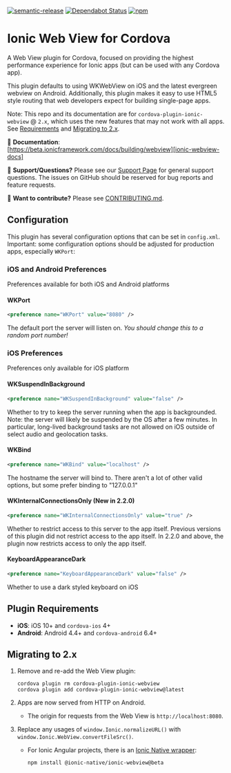 <!--
# license: Licensed to the Apache Software Foundation (ASF) under one
#         or more contributor license agreements.  See the NOTICE file
#         distributed with this work for additional information
#         regarding copyright ownership.  The ASF licenses this file
#         to you under the Apache License, Version 2.0 (the
#         "License"); you may not use this file except in compliance
#         with the License.  You may obtain a copy of the License at
#
#           http://www.apache.org/licenses/LICENSE-2.0
#
#         Unless required by applicable law or agreed to in writing,
#         software distributed under the License is distributed on an
#         "AS IS" BASIS, WITHOUT WARRANTIES OR CONDITIONS OF ANY
#         KIND, either express or implied.  See the License for the
#         specific language governing permissions and limitations
#         under the License.
-->

<!-- TODO: remove beta in README.md and CONTRIBUTING.md -->

[![semantic-release](https://img.shields.io/badge/%20%20%F0%9F%93%A6%F0%9F%9A%80-semantic--release-e10079.svg)](https://github.com/semantic-release/semantic-release)
[![Dependabot Status](https://api.dependabot.com/badges/status?host=github&identifier=104773211)](https://dependabot.com)
[![npm](https://img.shields.io/npm/v/cordova-plugin-ionic-webview.svg)](https://www.npmjs.com/package/cordova-plugin-ionic-webview)

# Ionic Web View for Cordova

A Web View plugin for Cordova, focused on providing the highest performance experience for Ionic apps (but can be used with any Cordova app).

This plugin defaults to using WKWebView on iOS and the latest evergreen webview on Android. Additionally, this plugin makes it easy to use HTML5 style routing
that web developers expect for building single-page apps.

Note: This repo and its documentation are for `cordova-plugin-ionic-webview` @ `2.x`, which uses the new features that may not work with all apps. See [Requirements](#requirements) and [Migrating to 2.x](#migrating-to-2x).

:book: **Documentation**: [https://beta.ionicframework.com/docs/building/webview][ionic-webview-docs]

:mega: **Support/Questions?** Please see our [Support Page][ionic-support] for general support questions. The issues on GitHub should be reserved for bug reports and feature requests.

:sparkling_heart: **Want to contribute?** Please see [CONTRIBUTING.md](https://github.com/ionic-team/cordova-plugin-ionic-webview/blob/master/CONTRIBUTING.md).

## Configuration

This plugin has several configuration options that can be set in `config.xml`. Important: some configuration options should be adjusted for production apps, especially `WKPort`:

### iOS and Android Preferences

Preferences available for both iOS and Android platforms

#### WKPort 

```xml
<preference name="WKPort" value="8080" />
```

The default port the server will listen on. _You should change this to a random port number!_

### iOS Preferences

Preferences only available for iOS platform

#### WKSuspendInBackground

```xml
<preference name="WKSuspendInBackground" value="false" />
```

Whether to try to keep the server running when the app is backgrounded. Note: the server will likely be suspended by the OS after a few minutes. In particular, long-lived background tasks are not allowed on iOS outside of select audio and geolocation tasks.

#### WKBind

```xml
<preference name="WKBind" value="localhost" />
```

The hostname the server will bind to. There aren't a lot of other valid options, but some prefer binding to "127.0.0.1"

#### WKInternalConnectionsOnly (New in 2.2.0)

```xml
<preference name="WKInternalConnectionsOnly" value="true" />
```

Whether to restrict access to this server to the app itself. Previous versions of this plugin did not restrict access to the app itself. In 2.2.0 and above,
the plugin now restricts access to only the app itself.

#### KeyboardAppearanceDark

```xml
<preference name="KeyboardAppearanceDark" value="false" />
```

Whether to use a dark styled keyboard on iOS

## Plugin Requirements

* **iOS**: iOS 10+ and `cordova-ios` 4+
* **Android**: Android 4.4+ and `cordova-android` 6.4+

## Migrating to 2.x

1. Remove and re-add the Web View plugin:

    ```
    cordova plugin rm cordova-plugin-ionic-webview
    cordova plugin add cordova-plugin-ionic-webview@latest
    ```

1. Apps are now served from HTTP on Android.

    * The origin for requests from the Web View is `http://localhost:8080`.

1. Replace any usages of `window.Ionic.normalizeURL()` with `window.Ionic.WebView.convertFileSrc()`.

    * For Ionic Angular projects, there is an [Ionic Native wrapper](https://beta.ionicframework.com/docs/native/ionic-webview):

        ```
        npm install @ionic-native/ionic-webview@beta
        ```

[ionic-homepage]: https://ionicframework.com
[ionic-docs]: https://ionicframework.com/docs
[ionic-webview-docs]: https://beta.ionicframework.com/docs/building/webview
[ionic-support]: https://ionicframework.com/support
